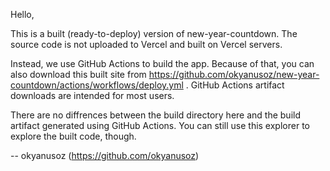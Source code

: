 Hello,

This is a built (ready-to-deploy) version of new-year-countdown. The source code is not uploaded to Vercel and built on Vercel servers.

Instead, we use GitHub Actions to build the app. Because of that, you can also download this built site from https://github.com/okyanusoz/new-year-countdown/actions/workflows/deploy.yml . GitHub Actions artifact downloads are intended for most users.

There are no diffrences between the build directory here and the build artifact generated using GitHub Actions. You can still use this explorer to explore the built code, though.

 -- okyanusoz (https://github.com/okyanusoz)
